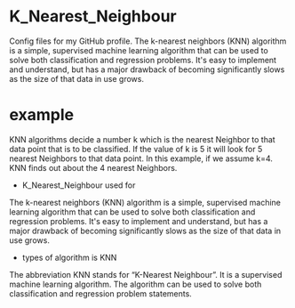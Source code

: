 # K_Nearest_Neighbour
Config files for my GitHub profile.
The k-nearest neighbors (KNN) algorithm is a simple, supervised machine learning algorithm that can be used to solve both classification and regression problems. It's easy to implement and understand, but has a major drawback of becoming significantly slows as the size of that data in use grows.

# example

KNN algorithms decide a number k which is the nearest Neighbor to that data point that is to be classified. If the value of k is 5 it will look for 5 nearest Neighbors to that data point. In this example, if we assume k=4. KNN finds out about the 4 nearest Neighbors.

* K_Nearest_Neighbour used for


The k-nearest neighbors (KNN) algorithm is a simple, supervised machine learning algorithm that can be used to solve both classification and regression problems. It's easy to implement and understand, but has a major drawback of becoming significantly slows as the size of that data in use grows.


* types of algorithm is KNN

The abbreviation KNN stands for “K-Nearest Neighbour”. It is a supervised machine learning algorithm. The algorithm can be used to solve both classification and regression problem statements.
